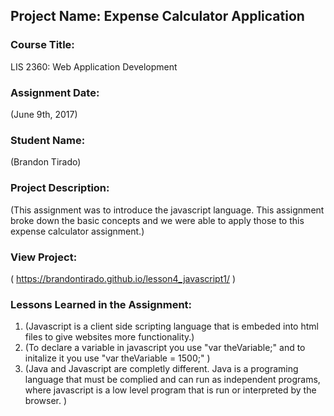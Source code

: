 ## Project Name:  Expense Calculator Application

### Course Title:
LIS 2360:  Web Application Development

### Assignment Date:  
(June 9th, 2017)

### Student Name:  
(Brandon Tirado)

### Project Description:
(This assignment was to introduce the javascript language. This assignment broke 
down the basic concepts and we were able to apply those to this expense calculator assignment.)

### View Project:
( https://brandontirado.github.io/lesson4_javascript1/ )

### Lessons Learned in the Assignment:
1. (Javascript is a client side scripting language that is embeded into html files to give websites more functionality.)
2. (To declare a variable in javascript you use "var theVariable;" and to initalize it you use "var theVariable = 1500;" )
3. (Java and Javascript are completly different. Java is a programing language that must be complied and can run as independent
    programs, where javascript is a low level program that is run or interpreted by the browser. )

